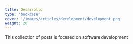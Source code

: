 ```yaml
---
title: Desarrollo
type: 'bookcase'
cover: '/images/articles/development/development.png'
weight: 20
---
```


This collection of posts is focused on software development